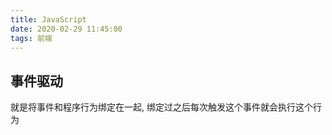 ```yaml
---
title: JavaScript
date: 2020-02-29 11:45:00
tags: 前端
---
```


## 事件驱动

就是将事件和程序行为绑定在一起, 绑定过之后每次触发这个事件就会执行这个行为